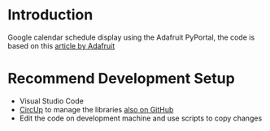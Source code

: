 # Introduction

Google calendar schedule display using the Adafruit PyPortal, the code is based on this [ article by Adafruit](https://learn.adafruit.com/pyportal-google-calendar-event-display) 


# Recommend Development Setup
* Visual Studio Code
* [CircUp](https://learn.adafruit.com/keep-your-circuitpython-libraries-on-devices-up-to-date-with-circup) to manage the libraries [also on GitHub](https://github.com/adafruit/circup)
* Edit the code on development machine and use scripts to copy changes

